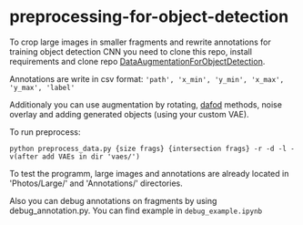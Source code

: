 # preprocessing-for-object-detection

To crop large images in smaller fragments and rewrite annotations for training object detection CNN you need to clone this repo, install requirements and clone repo [DataAugmentationForObjectDetection](https://github.com/Paperspace/DataAugmentationForObjectDetection).

Annotations are write in csv format:
```'path', 'x_min', 'y_min', 'x_max', 'y_max', 'label'```

Additionaly you can use augmentation by rotating, [dafod](https://github.com/Paperspace/DataAugmentationForObjectDetection) methods, noise overlay and adding generated objects (using your custom VAE).

To run preprocess:
```
python preprocess_data.py {size frags} {intersection frags} -r -d -l -v(after add VAEs in dir 'vaes/')
```

To test the programm, large images and annotations are already located in 'Photos/Large/' and 'Annotations/' directories.

Also you can debug annotations on fragments by using debug_annotation.py. You can find example in ```debug_example.ipynb```


